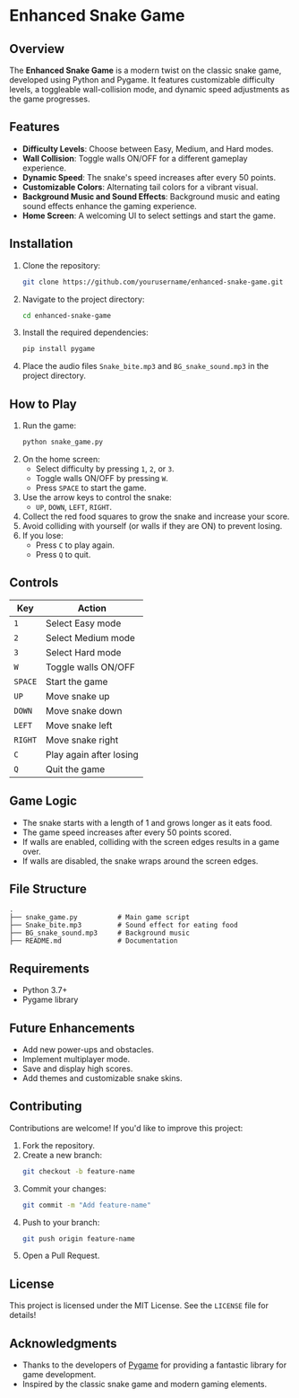 # Enhanced Snake Game

## Overview
The **Enhanced Snake Game** is a modern twist on the classic snake game, developed using Python and Pygame. It features customizable difficulty levels, a toggleable wall-collision mode, and dynamic speed adjustments as the game progresses.

## Features
- **Difficulty Levels**: Choose between Easy, Medium, and Hard modes.
- **Wall Collision**: Toggle walls ON/OFF for a different gameplay experience.
- **Dynamic Speed**: The snake's speed increases after every 50 points.
- **Customizable Colors**: Alternating tail colors for a vibrant visual.
- **Background Music and Sound Effects**: Background music and eating sound effects enhance the gaming experience.
- **Home Screen**: A welcoming UI to select settings and start the game.

## Installation
1. Clone the repository:
   ```bash
   git clone https://github.com/yourusername/enhanced-snake-game.git
   ```
2. Navigate to the project directory:
   ```bash
   cd enhanced-snake-game
   ```
3. Install the required dependencies:
   ```bash
   pip install pygame
   ```
4. Place the audio files `Snake_bite.mp3` and `BG_snake_sound.mp3` in the project directory.

## How to Play
1. Run the game:
   ```bash
   python snake_game.py
   ```
2. On the home screen:
   - Select difficulty by pressing `1`, `2`, or `3`.
   - Toggle walls ON/OFF by pressing `W`.
   - Press `SPACE` to start the game.
3. Use the arrow keys to control the snake:
   - `UP`, `DOWN`, `LEFT`, `RIGHT`.
4. Collect the red food squares to grow the snake and increase your score.
5. Avoid colliding with yourself (or walls if they are ON) to prevent losing.
6. If you lose:
   - Press `C` to play again.
   - Press `Q` to quit.

## Controls
| Key        | Action                      |
|------------|-----------------------------|
| `1`        | Select Easy mode            |
| `2`        | Select Medium mode          |
| `3`        | Select Hard mode            |
| `W`        | Toggle walls ON/OFF         |
| `SPACE`    | Start the game              |
| `UP`       | Move snake up               |
| `DOWN`     | Move snake down             |
| `LEFT`     | Move snake left             |
| `RIGHT`    | Move snake right            |
| `C`        | Play again after losing     |
| `Q`        | Quit the game               |

## Game Logic
- The snake starts with a length of 1 and grows longer as it eats food.
- The game speed increases after every 50 points scored.
- If walls are enabled, colliding with the screen edges results in a game over.
- If walls are disabled, the snake wraps around the screen edges.

## File Structure
```
.
├── snake_game.py          # Main game script
├── Snake_bite.mp3         # Sound effect for eating food
├── BG_snake_sound.mp3     # Background music
├── README.md              # Documentation
```

## Requirements
- Python 3.7+
- Pygame library

## Future Enhancements
- Add new power-ups and obstacles.
- Implement multiplayer mode.
- Save and display high scores.
- Add themes and customizable snake skins.

## Contributing
Contributions are welcome! If you'd like to improve this project:
1. Fork the repository.
2. Create a new branch:
   ```bash
   git checkout -b feature-name
   ```
3. Commit your changes:
   ```bash
   git commit -m "Add feature-name"
   ```
4. Push to your branch:
   ```bash
   git push origin feature-name
   ```
5. Open a Pull Request.

## License
This project is licensed under the MIT License. See the `LICENSE` file for details!

## Acknowledgments
- Thanks to the developers of [Pygame](https://www.pygame.org/) for providing a fantastic library for game development.
- Inspired by the classic snake game and modern gaming elements.

